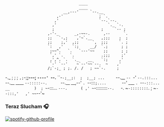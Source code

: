                                      ____
                                     ____
                              __,---'     `--.__
                           ,-'                ; `.
                          ,'                  `--.`--.
                         ,'                       `._ `-.
                         ;                     ;     `-- ;
                       ,-'-_       _,-~~-.      ,--      `.
                       ;;   `-,;    ,'~`.__    ,;;;    ;  ;
                       ;;    ;,'  ,;;      `,  ;;;     `. ;
                       `:   ,'    `:;     __/  `.;      ; ;
                        ;~~^.   `.   `---'~~    ;;      ; ;
                        `,' `.   `.            .;;;     ;'
                        ,',^. `.  `._    __    `:;     ,'
                        `-' `--'    ~`--'~~`--.  ~    ,'
                       /;`-;_ ; ;. /. /   ; ~~`-.     ;
-._                   ; ;  ; `,;`-;__;---;      `----'
   `--.__             ``-`-;__;:  ;  ;__;
 ...     `--.__                `-- `-'
`--.:::...     `--.__                ____
    `--:::::--.      `--.__    __,--'    `.
        `--:::`;....       `--'       ___  `.
            `--`-:::...     __           )  ;
                  ~`-:::...   `---.      ( ,'
                      ~`-:::::::::`--.   `-.
                          ~`-::::::::`.    ;
                              ~`--:::,'   ,'
                                   ~~`--'~  




### Teraz Slucham 🎧

[![spotify-github-profile](https://spotify-github-profile.vercel.app/api/view?uid=669ttbk20x1svae1gwuhl1ojm&cover_image=true&theme=default)](https://github.com/kittinan/spotify-github-profile)
